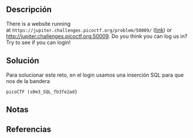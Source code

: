 ## Descripción
There is a website running at `https://jupiter.challenges.picoctf.org/problem/50009/` ([link](https://jupiter.challenges.picoctf.org/problem/50009/)) or http://jupiter.challenges.picoctf.org:50009. Do you think you can log us in? Try to see if you can login!
## Solución
Para solucionar este reto, en el login usamos una inserción SQL para que nos de la bandera

`picoCTF (s0m3_SQL_fb3fe2ad}`
## Notas
## Referencias